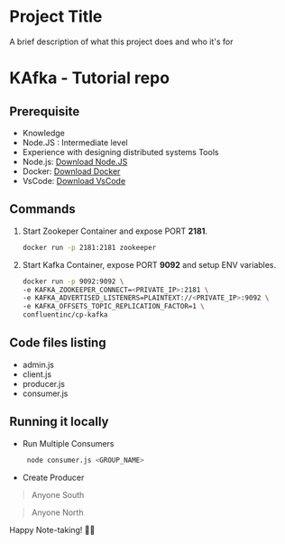 
# Project Title

A brief description of what this project does and who it's for

# KAfka - Tutorial repo

## Prerequisite

- Knowledge
- Node.JS : Intermediate level
- Experience with designing distributed systems
Tools
- Node.js: [Download Node.JS](https://nodejs.org/en/download)
- Docker: [Download Docker](https://www.docker.com/products/docker-desktop/)
- VsCode: [Download VsCode](https://code.visualstudio.com/download)

## Commands

1. Start Zookeper Container and expose PORT **2181**.
   ```bash
   docker run -p 2181:2181 zookeeper

2. Start Kafka Container, expose PORT **9092** and setup ENV variables.
    ```bash
    docker run -p 9092:9092 \
    -e KAFKA_ZOOKEEPER_CONNECT=<PRIVATE_IP>:2181 \
    -e KAFKA_ADVERTISED_LISTENERS=PLAINTEXT://<PRIVATE_IP>:9092 \
    -e KAFKA_OFFSETS_TOPIC_REPLICATION_FACTOR=1 \
    confluentinc/cp-kafka

## Code files listing

- admin.js
- client.js
- producer.js
- consumer.js

## Running it locally

- Run Multiple Consumers
   ```bash
    node consumer.js <GROUP_NAME>

- Create Producer

> Anyone South

> Anyone North

Happy Note-taking! 📝✨
